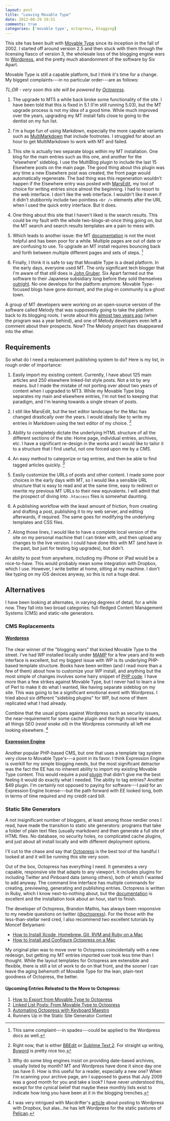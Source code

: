 ```yaml
---
layout: post  
title: "Leaving Movable Type"  
date: 2012-08-29 19:51  
comments: true  
categories: ['movable type', octopress, blogging]  
---
```


This site has been built with [Movable Type][mt] since its inception in the fall of 2002. I started off around version 2.5 and then stuck with them through the licensing fiasco of version 3, the wholesale loss of the blogging engine wars to [Wordpress][wp], and the pretty much abandonment of the software by Six Apart.

Movable Type is still a capable platform, but I think it's time for a change. My biggest complaints---in no particular order---are as follows:

_TL;DR - very soon this site will be powered by [Octopress][octopress]_.

1. The upgrade to MT5 a while back broke some functionality of the site. I have been told that this is fixed in 5.1 (I'm still running 5.03), but the MT upgrade process is not my idea of a good time. While much improved over the years, upgrading my MT install falls close to going to the dentist on my fun list.

2. I'm a huge fun of using Markdown, especially the more capable variants such as [MultiMarkdown][mmd] that include footnotes. I struggled for about an hour to get MultiMarkdown to work with MT and failed. 

3. This site is actually two separate blogs within my MT installation. One blog for the main entries such as this one, and another for the "elsewhere" sideblog. I use the MultiBlog plugin to include the last 15 Elsewhere posts on the main page. The good thing about this plugin was any time a new Elsewhere post was created, the front page would automatically regenerate. The bad thing was this regeneration wouldn't happen if the Elsewhere entry was posted with [MarsEdit][marsedit], my tool of choice for writing entries since almost the beginning. I had to resort to the web interface. I don't like the web interface. I wouldn't like it even if it didn't stubbornly include two pointless `<br />` elements after the URL when I used the quick entry interface. But it does.

4. One thing about this site that I haven't liked is the search results. This could be my fault with the whole two-blogs-at-once thing going on, but the MT search and search results templates are a pain to mess with.

5. Which leads to another issue: the MT [documentation][mtdocs] is not the most helpful and has been poor for a while. Multiple pages are out of date or are confusing to use. To upgrade an MT install requires bouncing back and forth between multiple different pages and sets of steps. [^1]

6. Finally, I think it is safe to say that Movable Type is a dead platform. In the early days, everyone used MT. The only significant tech blogger that I'm aware of that still does is [John Gruber][df]. Six Apart farmed out the software to their Japanese subsidiary long before they sold themselves [outright][mt5]. No one develops for the platform anymore: Movable Type-focused blogs have gone dormant, and the plug-in community is a ghost town.

A group of MT developers were working on an open-source version of the software called Melody that was supposedly going to take the platform back to its blogging roots. I wrote about this [almost two years ago][mt5] (when the program was a year behind), and one of Melody developers even left a comment about their prospects. Now? The Melody project has disappeared into the ether. 

## Requirements

So what do I need a replacement publishing system to do? Here is my list, in rough order of importance:

1. Easily import my existing content. Currently, I have about 125 main articles and 250 elsewhere linked-list style posts. Not a lot by any means. but I made the mistake of not porting over about two years of content when I upgraded to MT3. While my Movable Type blog separates my main and elsewhere entries, I'm not tied to keeping that paradigm, and I'm leaning towards a single stream of posts.

2. I still like MarsEdit, but the text editor landscape for the Mac has changed drastically over the years. I would ideally like to write my entries in Markdown using the text editor of my choice. [^2]

3. Ability to completely dictate the underlying HTML structure of all the different sections of the site: Home page, individual entries, archives, etc. I have a significant re-design in the works and I would like to tailor it to a structure that I find useful, not one forced upon me by a CMS.

4. An easy method to categorize or tag entries, and then be able to find tagged articles quickly. [^3]

5. Easily customize the URLs of posts and other content. I made some poor choices in the early days with MT, so I would like a sensible URL structure that is easy to read and at the same time, easy to redirect or rewrite my previous MT URLs to their new equivalents. I will admit that the prospect of diving into `.htaccess` files is somewhat daunting.

6. A publishing workflow with the least amount of friction, from creating and drafting a post, publishing it to my web server, and editing afterwards, if required. The same goes for modifying the underlying templates and CSS files.

7. Along those lines, I would like to have a complete local version of the site on my personal machine that I can tinker with, and then upload any changes to the live version. I could have done this with MT (and have in the past, but just for testing big upgrades), but didn't.

An ability to post from anywhere, including my iPhone or iPad would be a nice-to-have. This would probably mean some integration with Dropbox, which I use. However, I write better at home, sitting at my machine. I don't like typing on my iOS devices anyway, so this is not a huge deal.


## Alternatives

I have been looking at alternates, in varying degrees of detail, for a while now. They fall into two broad categories: full-fledged Content Management Systems (CMS) and static-site generators.

### CMS Replacements

#### [Wordpress][wp]

The clear winner of the "blogging wars" that kicked Movable Type to the street. I've had WP installed locally under [MAMP][mamp] for a few years and its web interface is excellent, but my biggest issue with WP is its underlying PHP-based template structure. Books have been written (and I read more than a few of them) about how to customize your WP install, and anything but the most simple of changes involves some hairy snippet of [PHP code][wploop]. I have more than a few strikes against Movable Type, but I never had to learn a line of Perl to make it do what I wanted, like having separate sideblog on my site. This was going to be a significant emotional event with Wordpress. I tried about six different "sideblog plugins" for WP, but none of them replicated what I had already.

Combine that the usual gripes against Wordpress such as security issues, the near-requirement for some cache plugin and the high noise level about all things SEO (_read snake oil_) in the Wordpress community all left me looking elsewhere. [^4]

#### [Expression Engine][ee]

Another popular PHP-based CMS, but one that uses a template tag system very close to Movable Type's---a point in its favor. I think Expression Engine is overkill for my simple blogging needs, but the most significant detractor was the fact the EE has no inherent ability to import my existing Movable Type content. This would require a _paid_ [plugin][co] that didn't give me the best feeling it would do exactly what I needed. The ability to tag entries? Another $49 plugin. I'm certainly not opposed to paying for software---I paid for an Expression Engine license---but the path forward with EE looked long, both in terms of time required and my credit card bill.

### Static Site Generators

A not insignificant number of bloggers, at least among those nerdier ones I read, have made the transition to static site generators: programs that take a folder of plain text files (usually markdown) and then generate a full site of HTML files. No database, no security holes, no complicated cache plugins, and just about all install locally and with different deployment options.

I'll cut to the chase and say that [Octopress][octopress] is the best tool of the handful I looked at and it will be running this site very soon. 

Out of the box, Octopress has everything I need. It generates a very capable, responsive site that adapts to any viewport. It includes plugins for including Twitter and Pinboard data (among others), both of which I wanted to add anyway. The command line interface has multiple commands for creating, previewing, generating and publishing entries.  Octopress is written in Ruby, which I know next-to-nothing about, but the [documentation][octodocs] is excellent and the installation took about an hour, start to finish.

The developer of Octopress, Brandon Mathis, has always been responsive to my newbie questions on twitter ([@octopress][octotwitter]). For the those with the less-than-stellar nerd cred, I also recommend two excellent tutorials by Moncef Belyamani:

- [How to Install Xcode, Homebrew, Git, RVM and Ruby on a Mac][tut1]
- [How to Install and Configure Octopress on a Mac][tut2]

My original plan was to move over to Octopress coincidentally with a new redesign, but getting my MT entries imported over took less time than I thought. While the layout templates for Octopress are extensible and flexible, there is still a lot of work to do on that front, and the sooner I can leave the aging behemoth of Movable Type for the lean, plain-text goodness of Octopress, the better.

#### Upcoming Entries Releated to the Move to Octopress:

1. [How to Export from Movable Type to Octopress][1]
2. [Linked List Posts: From Movable Type to Octopress][2]
3. [Automating Octopress with Keyboard Maestro][3]
4. Runners Up in the Static Site Generator Contest


[^1]: This same complaint---in spades---could be applied to the Wordpress docs as well.

[^2]: Right now, that is either [BBEdit][bbedit] or [Sublime Text 2][sublime]. For straight up writing, [Byword][byword] is pretty nice too.

[^3]: Why do some blog engines insist on providing date-based archives, usually listed by month? MT and Wordpress have done it since day one (as have I). How is this useful for a reader, especially a new one? When I'm scanning your archive page, am I supposed to guess that July 2009 was a good month for you and take a look? I have never understood this, except for the cynical belief that maybe these monthly lists exist to indicate how long you have been at it in the blogging trenches.

[^4]: I was very intrigued with Macdrifter's [article][macdrifter] about posting to Wordpress with Dropbox, but alas...he has left Wordpress for the static pastures of [Pelican][pelican]. 
 

[mt]: http://www.movabletype.org
[mtdocs]: http://www.movabletype.org/documentation/
[mt5]: http://www.nealsheeran.com/archives/2010/09/time_for_a_chan.html
[wp]: http://wordpress.org/
[df]: http://www.daringfireball.net
[mmd]: http://fletcherpenney.net/multimarkdown/
[bbedit]: http://www.barebones.com/products/bbedit/
[marsedit]: http://www.red-sweater.com/marsedit/
[wploop]: http://www.netmagazine.com/tutorials/master-wordpress-loop
[mamp]: http://www.mamp.info/en/index.html
[sublime]: http://www.sublimetext.com/2
[byword]: http://bywordapp.com/

[ee]: http://expressionengine.com/
[co]: http://brandnewbox.co.uk/products/details/datagrab/

[octopress]: http://octopress.org/
[octotwitter]: http://twitter.com/octopress
[octodocs]: http://octopress.org/docs/
[tut1]: http://www.moncefbelyamani.com/how-to-install-xcode-homebrew-git-rvm-ruby-on-mac/
[tut2]: http://www.moncefbelyamani.com/how-to-install-and-configure-octopress-on-a-mac/

[gridwriter]: http://gridwriter.com/2012/06/18/brand-new-engine/
[macdrifter]: http://www.macdrifter.com/2012/06/update-to-my-simple-dropbox-blogging-system/
[pelican]: http://pelican.notmyidea.org/en/latest/

[1]: http://www.nealsheeran.com/archives/2012/08/how-to-export-from-movable-type-to-octopress/
[2]: http://www.nealsheeran.com/archives/2012/09/linked-list-posts-mt-to-octopress/
[3]: http://www.nealsheeran.com/archives/2012/09/automating-octopress-with-keyboard-maestro/